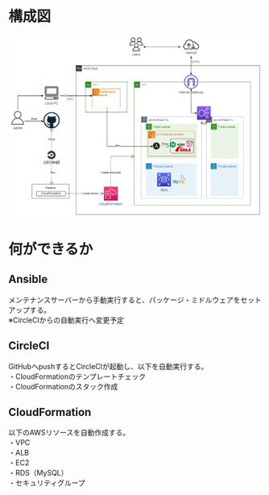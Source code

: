# 構成図
![構成図](images/infra_diagram.png)

# 何ができるか
## Ansible
メンテナンスサーバーから手動実行すると、パッケージ・ミドルウェアをセットアップする。  
※CircleCIからの自動実行へ変更予定

## CircleCI
GitHubへpushするとCircleCIが起動し、以下を自動実行する。  
・CloudFormationのテンプレートチェック  
・CloudFormationのスタック作成

## CloudFormation
以下のAWSリソースを自動作成する。  
・VPC  
・ALB  
・EC2  
・RDS（MySQL）  
・セキュリティグループ  